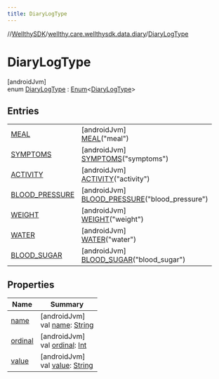 ```yaml
---
title: DiaryLogType
---
```

//[WellthySDK](../../../index.html)/[wellthy.care.wellthysdk.data.diary](../index.html)/[DiaryLogType](index.html)



# DiaryLogType



[androidJvm]\
enum [DiaryLogType](index.html) : [Enum](https://kotlinlang.org/api/latest/jvm/stdlib/kotlin/-enum/index.html)&lt;[DiaryLogType](index.html)&gt;



## Entries


| | |
|---|---|
| [MEAL](-m-e-a-l/index.html) | [androidJvm]<br>[MEAL](-m-e-a-l/index.html)("meal") |
| [SYMPTOMS](-s-y-m-p-t-o-m-s/index.html) | [androidJvm]<br>[SYMPTOMS](-s-y-m-p-t-o-m-s/index.html)("symptoms") |
| [ACTIVITY](-a-c-t-i-v-i-t-y/index.html) | [androidJvm]<br>[ACTIVITY](-a-c-t-i-v-i-t-y/index.html)("activity") |
| [BLOOD_PRESSURE](-b-l-o-o-d_-p-r-e-s-s-u-r-e/index.html) | [androidJvm]<br>[BLOOD_PRESSURE](-b-l-o-o-d_-p-r-e-s-s-u-r-e/index.html)("blood_pressure") |
| [WEIGHT](-w-e-i-g-h-t/index.html) | [androidJvm]<br>[WEIGHT](-w-e-i-g-h-t/index.html)("weight") |
| [WATER](-w-a-t-e-r/index.html) | [androidJvm]<br>[WATER](-w-a-t-e-r/index.html)("water") |
| [BLOOD_SUGAR](-b-l-o-o-d_-s-u-g-a-r/index.html) | [androidJvm]<br>[BLOOD_SUGAR](-b-l-o-o-d_-s-u-g-a-r/index.html)("blood_sugar") |


## Properties


| Name | Summary |
|---|---|
| [name](../../wellthy.care.wellthysdk.data.profile.you/-gender/-male/index.html#-372974862%2FProperties%2F-1123460525) | [androidJvm]<br>val [name](../../wellthy.care.wellthysdk.data.profile.you/-gender/-male/index.html#-372974862%2FProperties%2F-1123460525): [String](https://kotlinlang.org/api/latest/jvm/stdlib/kotlin/-string/index.html) |
| [ordinal](../../wellthy.care.wellthysdk.data.profile.you/-gender/-male/index.html#-739389684%2FProperties%2F-1123460525) | [androidJvm]<br>val [ordinal](../../wellthy.care.wellthysdk.data.profile.you/-gender/-male/index.html#-739389684%2FProperties%2F-1123460525): [Int](https://kotlinlang.org/api/latest/jvm/stdlib/kotlin/-int/index.html) |
| [value](value.html) | [androidJvm]<br>val [value](value.html): [String](https://kotlinlang.org/api/latest/jvm/stdlib/kotlin/-string/index.html) |

